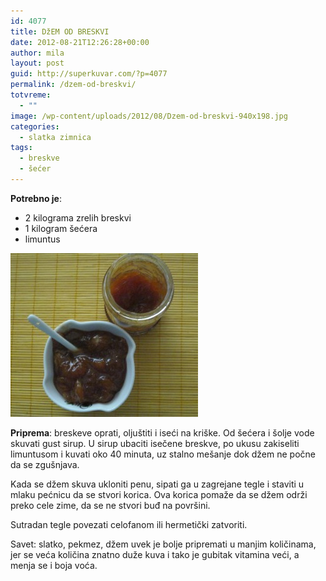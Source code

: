 ```yaml
---
id: 4077
title: DžEM OD BRESKVI
date: 2012-08-21T12:26:28+00:00
author: mila
layout: post
guid: http://superkuvar.com/?p=4077
permalink: /dzem-od-breskvi/
totvreme:
  - ""
image: /wp-content/uploads/2012/08/Dzem-od-breskvi-940x198.jpg
categories:
  - slatka zimnica
tags:
  - breskve
  - šećer
---
```

**Potrebno je**:

  * 2 kilograma zrelih breskvi
  * 1 kilogram šećera
  * limuntus

<img class="alignnone size-medium wp-image-4078" title="Dzem od breskvi" src="/wp-content/uploads/2012/08/Dzem-od-breskvi-e1345551829911-300x262.jpg" alt="" width="300" height="262" /> 

**Priprema**: breskeve oprati, oljuštiti i iseći na kriške. Od šećera i šolje vode skuvati gust sirup. U sirup ubaciti isečene breskve, po ukusu zakiseliti limuntusom i kuvati oko 40 minuta, uz stalno mešanje dok džem ne počne da se zgušnjava.

Kada se džem skuva ukloniti penu, sipati ga u zagrejane tegle i staviti u mlaku pećnicu da se stvori korica. Ova korica pomaže da se džem održi preko cele zime, da se ne stvori buđ na površini.

Sutradan tegle povezati celofanom ili hermetički zatvoriti.

Savet: slatko, pekmez, džem uvek je bolje pripremati u manjim količinama, jer se veća količina znatno duže kuva i tako je gubitak vitamina veći, a menja se i boja voća.

&nbsp;